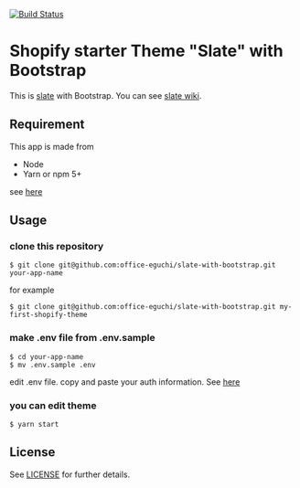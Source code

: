 [![Build Status](https://travis-ci.org/Shopify/starter-theme.svg?branch=master)](https://travis-ci.org/Shopify/starter-theme)

# Shopify starter Theme "Slate" with Bootstrap

This is [slate](https://github.com/Shopify/slate) with Bootstrap.
You can see [slate wiki](https://github.com/Shopify/slate/wiki).

## Requirement

This app is made from 

- Node
- Yarn or npm 5+

see [here](https://github.com/Shopify/slate/wiki/1.-System-requirements)
## Usage

### clone this repository

```
$ git clone git@github.com:office-eguchi/slate-with-bootstrap.git your-app-name
```

for example

```
$ git clone git@github.com:office-eguchi/slate-with-bootstrap.git my-first-shopify-theme
```

### make .env file from .env.sample
```
$ cd your-app-name
$ mv .env.sample .env
```

edit .env file. copy and paste your auth information.
See [here](https://github.com/Shopify/slate/wiki/3.-Connect-to-your-store)

### you can edit theme
```
$ yarn start
```

## License
See [LICENSE](https://github.com/office-eguchi/slate-with-bootstrap/LICENSE) for further details.
